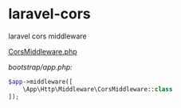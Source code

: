 # laravel-cors
laravel cors middleware

[CorsMiddleware.php](https://github.com/di3/laravel-cors/blob/master/app/Http/Middleware/CorsMiddleware.php)

*bootstrap/app.php:*
```php
$app->middleware([
	\App\Http\Middleware\CorsMiddleware::class
]);
```
